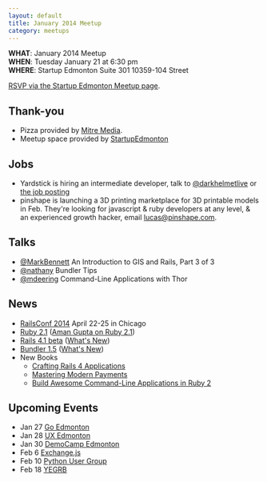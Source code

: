 ```yaml
---
layout: default
title: January 2014 Meetup
category: meetups
---
```


**WHAT**: January 2014 Meetup   
**WHEN**: Tuesday January 21 at 6:30 pm  
**WHERE**: Startup Edmonton Suite 301 10359-104 Street  

[RSVP via the Startup Edmonton Meetup page](http://www.meetup.com/startupedmonton/events/qtzfrgyscbcc/).

## Thank-you

* Pizza provided by [Mitre Media](http://mitremedia.com/).
* Meetup space provided by [StartupEdmonton](http://www.startupedmonton.com/)

## Jobs

* Yardstick is hiring an intermediate developer, talk to [@darkhelmetlive](https://twitter.com/darkhelmetlive) or [the job posting](http://yardsticksoftware.mytribehr.com/careers/view/8)
* pinshape is launching a 3D printing marketplace for 3D printable models in Feb. They're looking for javascript & ruby developers at any level, & an experienced growth hacker,  email lucas@pinshape.com.

## Talks

* [@MarkBennett](http://twitter.com/markbennett) An Introduction to GIS and Rails, Part 3 of 3
* [@nathany](https://twitter.com/nathany) Bundler Tips
* [@mdeering](https://twitter.com/mdeering) Command-Line Applications with Thor

## News

* [RailsConf 2014](http://www.railsconf.com/) April 22-25 in Chicago
* [Ruby 2.1](http://www.ruby-lang.org/en/news/2013/12/25/ruby-2-1-0-is-released/) ([Aman Gupta on Ruby 2.1](http://tmm1.net/))
* [Rails 4.1 beta](http://weblog.rubyonrails.org/2013/12/18/Rails-4-1-beta1/) ([What's New](http://coherence.io/blog/2013/12/17/whats-new-in-rails-4-1.html))
* [Bundler 1.5](http://bundler.io/) ([What's New](http://bundler.io/v1.5/whats_new.html))
* New Books
    - [Crafting Rails 4 Applications](http://pragprog.com/book/jvrails2/crafting-rails-4-applications)
    - [Mastering Modern Payments](https://cooperpress.com/modernpayments)
    - [Build Awesome Command-Line Applications in Ruby 2](http://pragprog.com/book/dccar2/build-awesome-command-line-applications-in-ruby-2)

## Upcoming Events

* Jan 27 [Go Edmonton](https://plus.google.com/u/0/communities/117762797477294931026)
* Jan 28 [UX Edmonton](http://uxedmonton.com/)
* Jan 30 [DemoCamp Edmonton](http://www.meetup.com/startupedmonton/events/155424702/)
* Feb 6 [Exchange.js](http://www.exchangejs.com/)
* Feb 10 [Python User Group](http://edmontonpy.com/)
* Feb 18 [YEGRB](http://yegrb.com/)


